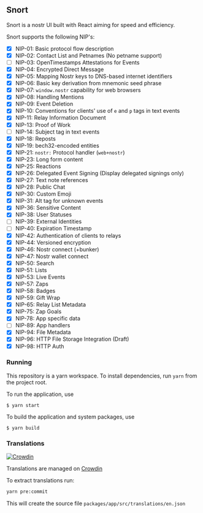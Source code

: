 ## Snort

Snort is a nostr UI built with React aiming for speed and efficiency.

Snort supports the following NIP's:

- [x] NIP-01: Basic protocol flow description
- [x] NIP-02: Contact List and Petnames (No petname support)
- [ ] NIP-03: OpenTimestamps Attestations for Events
- [x] NIP-04: Encrypted Direct Message
- [x] NIP-05: Mapping Nostr keys to DNS-based internet identifiers
- [x] NIP-06: Basic key derivation from mnemonic seed phrase
- [x] NIP-07: `window.nostr` capability for web browsers
- [x] NIP-08: Handling Mentions
- [x] NIP-09: Event Deletion
- [x] NIP-10: Conventions for clients' use of `e` and `p` tags in text events
- [x] NIP-11: Relay Information Document
- [x] NIP-13: Proof of Work
- [ ] NIP-14: Subject tag in text events
- [x] NIP-18: Reposts
- [x] NIP-19: bech32-encoded entities
- [x] NIP-21: `nostr:` Protocol handler (`web+nostr`)
- [x] NIP-23: Long form content
- [x] NIP-25: Reactions
- [x] NIP-26: Delegated Event Signing (Display delegated signings only)
- [x] NIP-27: Text note references
- [x] NIP-28: Public Chat
- [x] NIP-30: Custom Emoji
- [x] NIP-31: Alt tag for unknown events
- [x] NIP-36: Sensitive Content
- [x] NIP-38: User Statuses
- [ ] NIP-39: External Identities
- [ ] NIP-40: Expiration Timestamp
- [x] NIP-42: Authentication of clients to relays
- [x] NIP-44: Versioned encryption
- [x] NIP-46: Nostr connect (+bunker)
- [x] NIP-47: Nostr wallet connect
- [x] NIP-50: Search
- [x] NIP-51: Lists
- [x] NIP-53: Live Events
- [x] NIP-57: Zaps
- [x] NIP-58: Badges
- [x] NIP-59: Gift Wrap
- [x] NIP-65: Relay List Metadata
- [x] NIP-75: Zap Goals
- [x] NIP-78: App specific data
- [ ] NIP-89: App handlers
- [x] NIP-94: File Metadata
- [x] NIP-96: HTTP File Storage Integration (Draft)
- [x] NIP-98: HTTP Auth

### Running

This repository is a yarn workspace. To install dependencies, run `yarn` from the project root.

To run the application, use

```
$ yarn start
```

To build the application and system packages, use

```
$ yarn build
```

### Translations

[![Crowdin](https://badges.crowdin.net/snort/localized.svg)](https://crowdin.com/project/snort)

Translations are managed on [Crowdin](https://crowdin.com/project/snort)

To extract translations run:

```bash
yarn pre:commit
```

This will create the source file `packages/app/src/translations/en.json`

